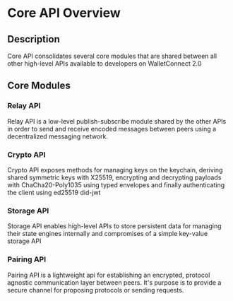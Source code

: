 # Core API Overview

## Description

Core API consolidates several core modules that are shared between all other high-level APIs available to developers on WalletConnect 2.0

## Core Modules

### Relay API

Relay API is a low-level publish-subscribe module shared by the other APIs in order to send and receive encoded messages between peers using a decentralized messaging network.

### Crypto API

Crypto API exposes methods for managing keys on the keychain, deriving shared symmetric keys with X25519, encrypting and decrypting payloads with ChaCha20-Poly1035 using typed envelopes and finally authenticating the client using ed25519 did-jwt

### Storage API

Storage API enables high-level APIs to store persistent data for managing their state engines internally and compromises of a simple key-value storage API

### Pairing API

Pairing API is a lightweight api for establishing an encrypted, protocol agnostic communication layer between peers. It's purpose is to provide a secure channel for proposing protocols or sending requests.

